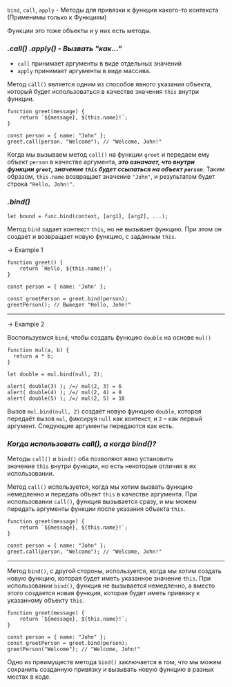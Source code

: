 `bind`, `call`, `apply` - Методы для привязки к функции какого-то контекста 
(Применимы только к Функциям)

Функции это тоже объекты и у них есть методы.

### *.call() .apply() - Вызвать "как..."*

 - `call` принимает аргументы в виде отдельных значений
 - `apply` принимает аргументы в виде массива.

Метод `call()` является одним из способов явного указания объекта, который будет использоваться в качестве значения `this` внутри функции.

```
function greet(message) {
    return `${message}, ${this.name}!`;
}

const person = { name: "John" };
greet.call(person, "Welcome"); // "Welcome, John!"
```
 
Когда мы вызываем метод `call()` на функции `greet` и передаем ему объект `person` в качестве аргумента, **_это означает, что внутри функции `greet`, значение `this` будет ссылаться на объект `person`_**. 
Таким образом, `this.name` возвращает значение `"John"`, и результатом будет строка `"Hello, John!"`.

### *.bind()*

```
let bound = func.bind(context, [arg1], [arg2], ...);
```

Метод `bind` задает контекст `this`, но не вызывает функцию. 
При этом он создает и возвращает новую функцию, с заданным `this`.

-> Example 1
```
function greet() {
	return `Hello, ${this.name}!`;
}

const person = { name: 'John' };

const greetPerson = greet.bind(person);
greetPerson(); // Выведет "Hello, John!"
```

---
-> Example 2

Воспользуемся `bind`, чтобы создать функцию `double` на основе `mul()`

``` 
function mul(a, b) {
  return a * b;
}

let double = mul.bind(null, 2);

alert( double(3) ); /=/ mul(2, 3) = 6
alert( double(4) ); /=/ mul(2, 4) = 8
alert( double(5) ); /=/ mul(2, 5) = 10
```

Вызов `mul.bind(null, 2)` создаёт новую функцию `double`, которая передаёт вызов `mul`, фиксируя `null` как контекст, и `2` – как первый аргумент. Следующие аргументы передаются как есть.

### _Когда использовать call(), а когда bind()?_

Методы `call()` и `bind()` оба позволяют явно установить значение `this` внутри функции, но есть некоторые отличия в их использовании.

Метод `call()` используется, когда мы хотим вызвать функцию немедленно и передать объект `this` в качестве аргумента. 
При использовании `call()`, функция вызывается сразу, и мы можем передать аргументы функции после указания объекта `this`.

```
function greet(message) {
    return `${message}, ${this.name}!`;
}

const person = { name: "John" };
greet.call(person, "Welcome"); // "Welcome, John!"
```
---
Метод `bind()`, с другой стороны, используется, когда мы хотим создать новую функцию, которая будет иметь указанное значение `this`. 
При использовании `bind()`, функция не вызывается немедленно, а вместо этого создается новая функция, которая будет иметь привязку к указанному объекту `this`.

```
function greet(message) {
    return `${message}, ${this.name}!`;
}

const person = { name: "John" };
const greetPerson = greet.bind(person);
greetPerson("Welcome"); // "Welcome, John!"
```

Одно из преимуществ метода `bind()` заключается в том, что мы можем сохранить созданную привязку и вызывать новую функцию в разных местах в коде.

